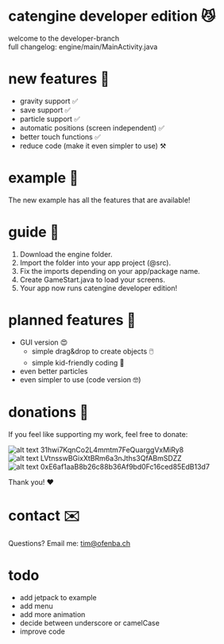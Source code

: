 # catengine developer edition 😼
welcome to the developer-branch  
full changelog: engine/main/MainActivity.java  

# new features 💪
+ gravity support ✅  
+ save support ✅  
+ particle support ✅  
+ automatic positions (screen independent) ✅  
+ better touch functions ✅  
+ reduce code (make it even simpler to use)  ⚒️  

# example 👀
The new example has all the features that are available!  

# guide 📖
1. Download the engine folder.  
2. Import the folder into your app project (@src).  
3. Fix the imports depending on your app/package name.  
4. Create GameStart.java to load your screens.  
6. Your app now runs catengine developer edition!  

# planned features 🤔
+ GUI version 😍  
  + simple drag&drop to create objects 🖱️  
  + simple kid-friendly coding 👶  
+ even better particles  
+ even simpler to use (code version 🤓) 

# donations 💸
If you feel like supporting my work, feel free to donate:  
  
![alt text](https://steemit-production-imageproxy-upload.s3.amazonaws.com/DQmc8NTQJp8vubgKHs2DgFiRx9ie2BZRrpzfj99Nh6PnUn9) 31hwi7KqnCo2L4mmtm7FeQuarggVxMiRy8  
![alt text](https://steemit-production-imageproxy-upload.s3.amazonaws.com/DQmUJCKengMc25qYjBUKWodBUkXHb6m9VU47WnSTtwk46Qs) LVtnsswBGixXtBRm6a3nJths3QfABmSDZZ  
![alt text](https://steemit-production-imageproxy-upload.s3.amazonaws.com/DQmdnnCcukhq9CAri1LaY9NGERrCNdexdwahAnLo8YFZ52K) 0xE6af1aaB8b26c88b36Af9bd0Fc16ced85EdB13d7  
  
Thank you! ❤️  

# contact ✉️
Questions? Email me: tim@ofenba.ch  

# todo
+ add jetpack to example
+ add menu
+ add more animation
+ decide between underscore or camelCase
+ improve code
